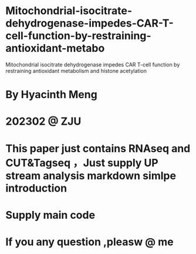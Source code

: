# Mitochondrial-isocitrate-dehydrogenase-impedes-CAR-T-cell-function-by-restraining-antioxidant-metabo
Mitochondrial isocitrate dehydrogenase impedes CAR T-cell function by restraining antioxidant metabolism and histone acetylation

# By Hyacinth Meng 
# 202302 @ ZJU

# This paper just contains RNAseq and CUT&Tagseq ，Just supply UP stream analysis markdown simlpe introduction

# Supply main code 

# If you any question ,pleasw @ me 
